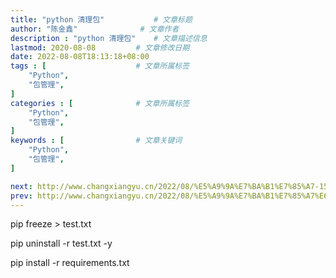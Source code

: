 ```yaml
---
title: "python 清理包"           # 文章标题
author: "陈金鑫"              # 文章作者
description : "python 清理包"    # 文章描述信息
lastmod: 2020-08-08         # 文章修改日期
date: 2022-08-08T18:13:18+08:00
tags : [                    # 文章所属标签
    "Python",
    "包管理",
]
categories : [              # 文章所属标签
    "Python",
    "包管理",
]
keywords : [                # 文章关键词
    "Python",
    "包管理",
]

next: http://www.changxiangyu.cn/2022/08/%E5%A9%9A%E7%BA%B1%E7%85%A7-15x15-%E7%9B%B8%E5%86%8C/      # 下一篇博客地址
prev: http://www.changxiangyu.cn/2022/08/%E5%A9%9A%E7%BA%B1%E7%85%A7%E6%91%86%E4%BB%B6/  # 上一篇博客地址
---
```

pip freeze > test.txt

pip uninstall -r test.txt -y

pip install -r requirements.txt